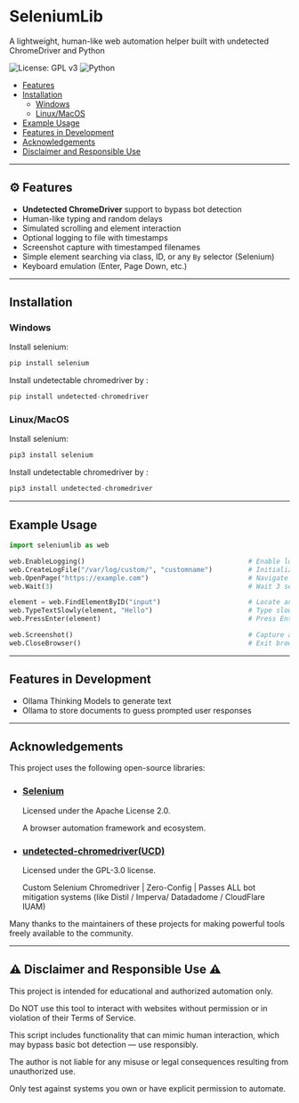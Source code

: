 # SeleniumLib  
A lightweight, human-like web automation helper built with undetected ChromeDriver and Python

![License: GPL v3](https://img.shields.io/badge/License-GPLv3-blue.svg)
![Python](https://img.shields.io/badge/Python-3.10%2B-blue.svg)

- [Features](https://github.com/dyeadal/seleniumlib/main/README.md#%EF%B8%8F-features)
- [Installation](https://github.com/dyeadal/seleniumlib/main/README.md#%EF%B8%8F-features)
  - [Windows](https://github.com/dyeadal/seleniumlib/main/README.md#%EF%B8%8F-features)
  - [Linux/MacOS](https://github.com/dyeadal/seleniumlib/main/README.md#%EF%B8%8F-features)  
- [Example Usage](https://github.com/dyeadal/seleniumlib/main/README.md#%EF%B8%8F-features)
- [Features in Development](https://github.com/dyeadal/seleniumlib/main/README.md#%EF%B8%8F-features)
- [Acknowledgements](https://github.com/dyeadal/seleniumlib/main/README.md#acknowledgements)
- [Disclaimer and Responsible Use](https://github.com/dyeadal/seleniumlib/main/README.md#%EF%B8%8F-disclaimer-and-responsible-use-%EF%B8%8F)

---

## ⚙️ Features

- **Undetected ChromeDriver** support to bypass bot detection  
- Human-like typing and random delays  
- Simulated scrolling and element interaction  
- Optional logging to file with timestamps  
- Screenshot capture with timestamped filenames  
- Simple element searching via class, ID, or any `By` selector (Selenium)
- Keyboard emulation (Enter, Page Down, etc.)

---

## Installation

### Windows 

Install selenium:
```python
pip install selenium
```

Install undetectable chromedriver by :
```python
pip install undetected-chromedriver
```

### Linux/MacOS
Install selenium:
```python
pip3 install selenium
```

Install undetectable chromedriver by :
```python
pip3 install undetected-chromedriver
```
---

## Example Usage

``` python
import seleniumlib as web

web.EnableLogging()                                         # Enable log output
web.CreateLogFile("/var/log/custom/", "customname")         # Initialize log file using specified directory and filename prefix
web.OpenPage("https://example.com")                         # Navigate to a URL
web.Wait(3)                                                 # Wait 3 seconds

element = web.FindElementByID("input")                      # Locate an element with an ID of "input" and store as a variable
web.TypeTextSlowly(element, "Hello")                        # Type slowly like a human
web.PressEnter(element)                                     # Press Enter on an element

web.Screenshot()                                            # Capture a screenshot
web.CloseBrowser()                                          # Exit browser

```

---

## Features in Development
- Ollama Thinking Models to generate text
- Ollama to store documents to guess prompted user responses

---

## Acknowledgements
This project uses the following open-source libraries:

- ### [Selenium](https://github.com/SeleniumHQ)

  Licensed under the Apache License 2.0.
  
  A browser automation framework and ecosystem. 

- ### [undetected-chromedriver(UCD)](https://github.com/ultrafunkamsterdam/undetected-chromedriver)

  Licensed under the GPL-3.0 license.
  
  Custom Selenium Chromedriver | Zero-Config | Passes ALL bot mitigation systems (like Distil / Imperva/ Datadadome / CloudFlare IUAM)


Many thanks to the maintainers of these projects for making powerful tools freely available to the community.

---

## ⚠️ Disclaimer and Responsible Use ⚠️

This project is intended for educational and authorized automation only.

Do NOT use this tool to interact with websites without permission or in violation of their Terms of Service.

This script includes functionality that can mimic human interaction, which may bypass basic bot detection — use responsibly.

The author is not liable for any misuse or legal consequences resulting from unauthorized use.

Only test against systems you own or have explicit permission to automate.
